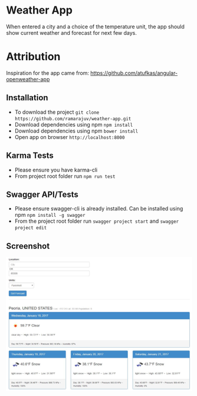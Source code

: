 # Weather App

When entered a city and a choice of the temperature unit, the app should show current weather and forecast for next few days.

# Attribution

Inspiration for the app came from: https://github.com/atufkas/angular-openweather-app


## Installation

- To download the project `git clone https://github.com/ramarajuv/weather-app.git`
- Download dependencies using npm `npm install`
- Download dependencies using npm `bower install`
- Open app on browser `http://localhost:8000`

## Karma Tests

- Please ensure you have karma-cli
- From project root folder run `npm run test`

## Swagger API/Tests

- Please ensure swagger-cli is already installed. Can be installed using npm `npm install -g swagger`
- From the project root folder run `swagger project start` and `swagger project edit`

## Screenshot

![Weather App](app/img/screenshot.jpg "Weather App")
